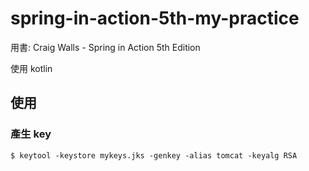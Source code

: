 # spring-in-action-5th-my-practice

用書: Craig Walls - Spring in Action 5th Edition

使用 kotlin

## 使用

### 產生 key

```
$ keytool -keystore mykeys.jks -genkey -alias tomcat -keyalg RSA
```




